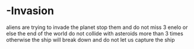 # -Invasion
aliens are trying to invade the planet stop them and do not miss 3 enelo or else the end of the world do not collide with asteroids more than 3 times otherwise the ship will break down and do not let us capture the ship
